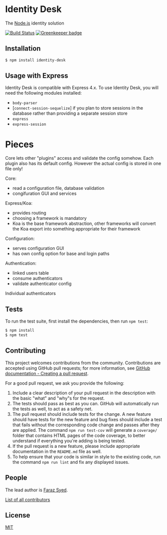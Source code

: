 # Identity Desk

The [Node.js](http://nodejs.org) identity solution

[![Build Status][travis-image]][travis-url]
[![Greenkeeper badge](https://badges.greenkeeper.io/HiFaraz/identity-desk.svg)](https://greenkeeper.io/)

## Installation

```bash
$ npm install identity-desk
```

## Usage with Express

Identity Desk is compatible with Express 4.x. To use Identity Desk, you will need the following modules installed:

  - `body-parser`
  - [`connect-session-sequelize`] if you plan to store sessions in the database rather than providing a separate session store
  - `express`
  - `express-session`

# Pieces

Core lets other "plugins" access and validate the config somehow. Each plugin also has its default config. However the actual config is stored in one file only!

Core:
- read a configuration file, database validation
- congifuration GUI and services

Express/Koa:
- provides routing
- choosing a framework is mandatory
- Koa is the base framework abstraction, other frameworks will convert the Koa export into something appropriate for their framework

Configuration:
- serves configuration GUI
- has own config option for base and login paths

Authentication:
- linked users table
- consume authenticators
- validate authenticator config

Individual authenticators

## Tests

To run the test suite, first install the dependencies, then run `npm test`:

```bash
$ npm install
$ npm test
```

## Contributing

This project welcomes contributions from the community. Contributions are
accepted using GitHub pull requests; for more information, see 
[GitHub documentation - Creating a pull request](https://help.github.com/articles/creating-a-pull-request/).

For a good pull request, we ask you provide the following:

1. Include a clear description of your pull request in the description
   with the basic "what" and "why"s for the request.
2. The tests should pass as best as you can. GitHub will automatically run
   the tests as well, to act as a safety net.
3. The pull request should include tests for the change. A new feature should
   have tests for the new feature and bug fixes should include a test that fails
   without the corresponding code change and passes after they are applied.
   The command `npm run test-cov` will generate a `coverage/` folder that
   contains HTML pages of the code coverage, to better understand if everything
   you're adding is being tested.
4. If the pull request is a new feature, please include appropriate documentation 
   in the `README.md` file as well.
5. To help ensure that your code is similar in style to the existing code,
   run the command `npm run lint` and fix any displayed issues.

## People

The lead author is [Faraz Syed](https://github.com/HiFaraz).

[List of all contributors](https://github.com/HiFaraz/identity-desk/graphs/contributors)

## License

[MIT](LICENSE)

[travis-image]: https://travis-ci.org/HiFaraz/identity-desk.svg?branch=master
[travis-url]: https://travis-ci.org/HiFaraz/identity-desk
